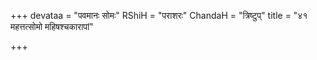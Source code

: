 +++
devataa = "पवमानः सोमः"
RShiH = "पराशरः"
ChandaH = "त्रिष्टुप्"
title = "४१ महत्तत्सोमो महिषश्चकारापां"

+++
